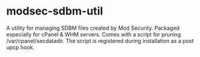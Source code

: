 # modsec-sdbm-util

A utility for managing SDBM files created by Mod Security. Packaged especially for cPanel & WHM servers. Comes with a script
for pruning /var/cpanel/secdatadir. The script is registered during installation as a post upcp hook.
